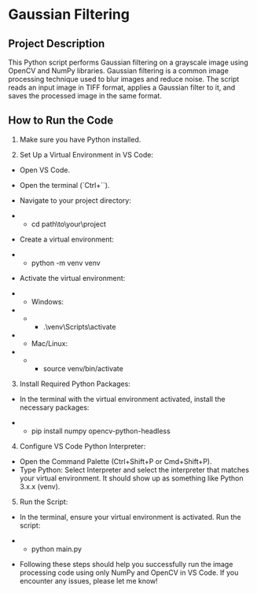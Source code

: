 # Gaussian Filtering


## Project Description

This Python script performs Gaussian filtering on a grayscale image using OpenCV and NumPy libraries. Gaussian filtering is a common image processing technique used to blur images and reduce noise. The script reads an input image in TIFF format, applies a Gaussian filter to it, and saves the processed image in the same format.

## How to Run the Code

1. Make sure you have Python installed.

2. Set Up a Virtual Environment in VS Code:

* Open VS Code.
* Open the terminal (`Ctrl+``).
* Navigate to your project directory:

* *  cd path\to\your\project
* Create a virtual environment:

* * python -m venv venv
* Activate the virtual environment:
* * Windows:
* * * .\venv\Scripts\activate

* * Mac/Linux:
* * * source venv/bin/activate

3.  Install Required Python Packages:

* In the terminal with the virtual environment activated, install the necessary packages:

* * pip install numpy opencv-python-headless

4. Configure VS Code Python Interpreter:

* Open the Command Palette (Ctrl+Shift+P or Cmd+Shift+P).
* Type Python: Select Interpreter and select the interpreter that matches your virtual environment. It should show up as something like Python 3.x.x (venv).

5. Run the Script:

* In the terminal, ensure your virtual environment is activated.
Run the script:

* * python main.py

* Following these steps should help you successfully run the image processing code using only NumPy and OpenCV in VS Code. If you encounter any issues, please let me know!